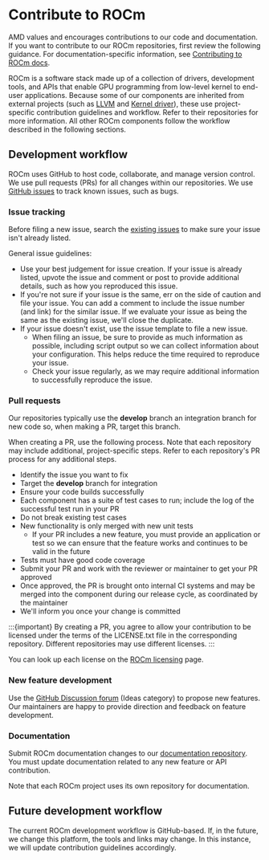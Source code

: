 <head>
  <meta charset="UTF-8">
  <meta name="description" content="Contributing to ROCm">
  <meta name="keywords" content="ROCm, contributing, contribute, maintainer, contributor">
</head>

# Contribute to ROCm

AMD values and encourages contributions to our code and documentation. If you want to contribute
to our ROCm repositories, first review the following guidance. For documentation-specific information,
see [Contributing to ROCm docs](https://github.com/ROCm/ROCm/blob/develop/docs/contribute/contribute-docs.md).

ROCm is a software stack made up of a collection of drivers, development tools, and APIs that enable
GPU programming from low-level kernel to end-user applications. Because some of our components
are inherited from external projects (such as
[LLVM](https://github.com/ROCm/llvm-project) and
[Kernel driver](https://github.com/ROCm/ROCK-Kernel-Driver)), these use
project-specific contribution guidelines and workflow. Refer to their repositories for more information.
All other ROCm components follow the workflow described in the following sections.

## Development workflow

ROCm uses GitHub to host code, collaborate, and manage version control. We use pull requests (PRs)
for all changes within our repositories. We use
[GitHub issues](https://github.com/ROCm/ROCm/issues) to track known issues, such as
bugs.

### Issue tracking

Before filing a new issue, search the
[existing issues](https://github.com/ROCm/ROCm/issues) to make sure your issue isn't
already listed.

General issue guidelines:

* Use your best judgement for issue creation. If your issue is already listed, upvote the issue and
  comment or post to provide additional details, such as how you reproduced this issue.
* If you're not sure if your issue is the same, err on the side of caution and file your issue.
  You can add a comment to include the issue number (and link) for the similar issue. If we evaluate
  your issue as being the same as the existing issue, we'll close the duplicate.
* If your issue doesn't exist, use the issue template to file a new issue.
  * When filing an issue, be sure to provide as much information as possible, including script output so
    we can collect information about your configuration. This helps reduce the time required to
    reproduce your issue.
  * Check your issue regularly, as we may require additional information to successfully reproduce the
    issue.

### Pull requests

Our repositories typically use the **develop** branch an integration branch for new code so, when
making a PR, target this branch.

When creating a PR, use the following process. Note that each repository may include additional,
project-specific steps. Refer to each repository's PR process for any additional steps.

* Identify the issue you want to fix
* Target the **develop** branch for integration
* Ensure your code builds successfully
* Each component has a suite of test cases to run; include the log of the successful test run in your PR
* Do not break existing test cases
* New functionality is only merged with new unit tests
  * If your PR includes a new feature, you must provide an application or test so we can ensure that the
    feature works and continues to be valid in the future
* Tests must have good code coverage
* Submit your PR and work with the reviewer or maintainer to get your PR approved
* Once approved, the PR is brought onto internal CI systems and may be merged into the component
  during our release cycle, as coordinated by the maintainer
* We'll inform you once your change is committed

:::{important}
By creating a PR, you agree to allow your contribution to be licensed under the
terms of the LICENSE.txt file in the corresponding repository. Different repositories may use different
licenses.
:::

You can look up each license on the [ROCm licensing](../about/licensing.md) page.

### New feature development

Use the [GitHub Discussion forum](https://github.com/ROCm/ROCm/discussions)
(Ideas category) to propose new features. Our maintainers are happy to provide direction and
feedback on feature development.

### Documentation

Submit ROCm documentation changes to our
[documentation repository](https://github.com/ROCm/ROCm). You must update
documentation related to any new feature or API contribution.

Note that each ROCm project uses its own repository for documentation.

## Future development workflow

The current ROCm development workflow is GitHub-based. If, in the future, we change this platform,
the tools and links may change. In this instance, we will update contribution guidelines accordingly.
